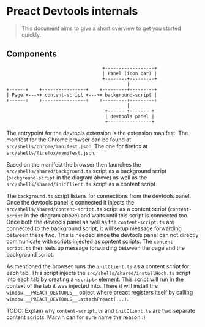 # Preact Devtools internals

> This document aims to give a short overview to get you started quickly.

## Components

```
                                   +------------------+
                                   | Panel (icon bar) |
                                   +--------+---------+
                                            |
+------+    +----------------+    +---------+---------+
| Page +--->+ content-script +--->+ background-script |
+------+    +----------------+    +---------+---------+
                                            |
                                    +-------+--------+
                                    | devtools panel |
                                    +----------------+
```

The entrypoint for the devtools extension is the extension manifest. The manifest for the Chrome
browser can be found at `src/shells/chrome/manifest.json`. The one for firefox at
`src/shells/firefox/manifest.json`.

Based on the manifest the browser then launches the `src/shells/shared/background.ts` script as
a background script (`background-script` in the diagram above) as well as the
`src/shells/shared/initClient.ts` script as a content script.

The `background.ts` script listens for connections from the devtools panel. Once the devtools panel
is connected it injects the `src/shells/shared/content-script.ts` script as a content script
(`content-script` in the diagram above) and waits until this script is connected too. Once both the
devtools panel as well as the `content-script.ts` are connected to the background script, it will
setup message forwarding between these two. This is needed since the devtools panel can not directly
communicate with scripts injected as content scripts. The `content-script.ts` then sets up message
forwarding between the page and the background script.

As mentioned the browser runs the `initClient.ts` as a content script for each tab. This script
injects the `src/shells/shared/installHook.ts` script into each tab by creating a `<script>`
element. This script will run in the context of the tab it was injected into. There it will install
the `window.__PREACT_DEVTOOLS__` object where preact registers itself by calling
`window.__PREACT_DEVTOOLS__.attachPreact(...)`.

TODO: Explain why `content-script.ts` and `initClient.ts` are two separate content scripts. Marvin
can for sure name the reason :)
